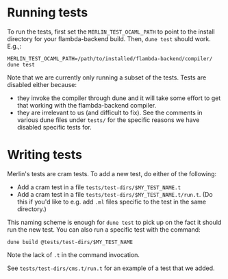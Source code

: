 
# Running tests

To run the tests, first set the `MERLIN_TEST_OCAML_PATH` to point to the install
directory for your flambda-backend build.  Then, `dune test` should work.  E.g.,:

```
MERLIN_TEST_OCAML_PATH=/path/to/installed/flambda-backend/compiler/ dune test
```

Note that we are currently only running a subset of the tests.  Tests are
disabled either because:
  * they invoke the compiler through dune and it will take some effort to
    get that working with the flambda-backend compiler.
  * they are irrelevant to us (and difficult to fix).
See the comments in various dune files under `tests/` for the specific reasons
we have disabled specific tests for.

# Writing tests

Merlin's tests are cram tests. To add a new test, do either of the following:
  * Add a cram test in a file `tests/test-dirs/$MY_TEST_NAME.t`
  * Add a cram test in a file `tests/test-dirs/$MY_TEST_NAME.t/run.t`. (Do this if you'd
    like to e.g. add `.ml` files specific to the test in the same directory.)

This naming scheme is enough for `dune test` to pick up on the fact it should run the new
test. You can also run a specific test with the command:

```
dune build @tests/test-dirs/$MY_TEST_NAME
```

Note the lack of `.t` in the command invocation.

See `tests/test-dirs/cms.t/run.t` for an example of a test that we added.
